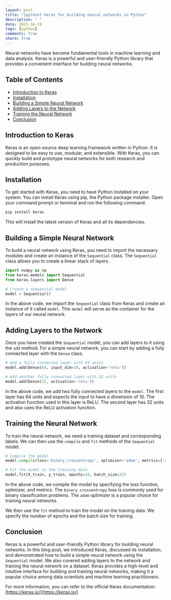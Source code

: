 ```yaml
---
layout: post
title: "[python] Keras for building neural networks in Python"
description: " "
date: 2023-10-19
tags: [python]
comments: true
share: true
---
```


Neural networks have become fundamental tools in machine learning and data analysis. Keras is a powerful and user-friendly Python library that provides a convenient interface for building neural networks.

## Table of Contents
- [Introduction to Keras](#introduction-to-keras)
- [Installation](#installation)
- [Building a Simple Neural Network](#building-a-simple-neural-network)
- [Adding Layers to the Network](#adding-layers-to-the-network)
- [Training the Neural Network](#training-the-neural-network)
- [Conclusion](#conclusion)

## Introduction to Keras

Keras is an open-source deep learning framework written in Python. It is designed to be easy to use, modular, and extensible. With Keras, you can quickly build and prototype neural networks for both research and production purposes.

## Installation

To get started with Keras, you need to have Python installed on your system. You can install Keras using pip, the Python package installer. Open your command prompt or terminal and run the following command:

```bash
pip install keras
```

This will install the latest version of Keras and all its dependencies.

## Building a Simple Neural Network

To build a neural network using Keras, you need to import the necessary modules and create an instance of the `Sequential` class. The `Sequential` class allows you to create a linear stack of layers.

```python
import numpy as np
from keras.models import Sequential
from keras.layers import Dense

# Create a sequential model
model = Sequential()
```

In the above code, we import the `Sequential` class from Keras and create an instance of it called `model`. This `model` will serve as the container for the layers of our neural network.

## Adding Layers to the Network

Once you have created the `Sequential` model, you can add layers to it using the `add` method. For a simple neural network, you can start by adding a fully connected layer with the `Dense` class.

```python
# Add a fully connected layer with 64 units
model.add(Dense(64, input_dim=10, activation='relu'))

# Add another fully connected layer with 32 units
model.add(Dense(32, activation='relu'))
```

In the above code, we add two fully connected layers to the `model`. The first layer has 64 units and expects the input to have a dimension of 10. The activation function used in this layer is ReLU. The second layer has 32 units and also uses the ReLU activation function.

## Training the Neural Network

To train the neural network, we need a training dataset and corresponding labels. We can then use the `compile` and `fit` methods of the `Sequential` model.

```python
# Compile the model
model.compile(loss='binary_crossentropy', optimizer='adam', metrics=['accuracy'])

# Fit the model to the training data
model.fit(X_train, y_train, epochs=10, batch_size=32)
```

In the above code, we compile the model by specifying the loss function, optimizer, and metrics. The `binary_crossentropy` loss is commonly used for binary classification problems. The `adam` optimizer is a popular choice for training neural networks.

We then use the `fit` method to train the model on the training data. We specify the number of epochs and the batch size for training.

## Conclusion

Keras is a powerful and user-friendly Python library for building neural networks. In this blog post, we introduced Keras, discussed its installation, and demonstrated how to build a simple neural network using the `Sequential` model. We also covered adding layers to the network and training the neural network on a dataset. Keras provides a high-level and intuitive interface for building and training neural networks, making it a popular choice among data scientists and machine learning practitioners.

For more information, you can refer to the official Keras documentation: [https://keras.io/](https://keras.io/)